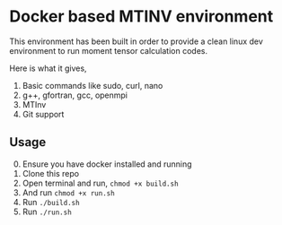 # Docker based MTINV environment

This environment has been built in order to provide a clean linux dev environment to
run moment tensor calculation codes.

Here is what it gives,
1. Basic commands like sudo, curl, nano
2. g++, gfortran, gcc, openmpi
3. MTInv
4. Git support

## Usage
0. Ensure you have docker installed and running
1. Clone this repo
2. Open terminal and run, `chmod +x build.sh`
3. And run `chmod +x run.sh`
4. Run `./build.sh`
5. Run `./run.sh`

